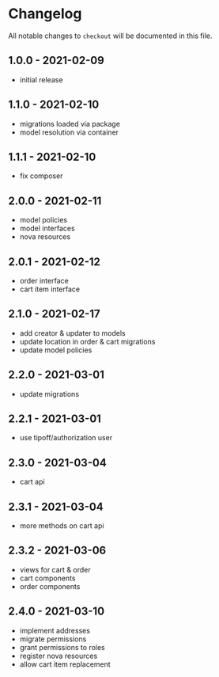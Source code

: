# Changelog

All notable changes to `checkout` will be documented in this file.

## 1.0.0 - 2021-02-09

- initial release

## 1.1.0 - 2021-02-10

- migrations loaded via package
- model resolution via container

## 1.1.1 - 2021-02-10

- fix composer

## 2.0.0 - 2021-02-11

- model policies
- model interfaces
- nova resources

## 2.0.1 - 2021-02-12

- order interface
- cart item interface

## 2.1.0 - 2021-02-17

- add creator & updater to models
- update location in order & cart migrations
- update model policies

## 2.2.0 - 2021-03-01

- update migrations

## 2.2.1 - 2021-03-01

- use tipoff/authorization user

## 2.3.0 - 2021-03-04

- cart api

## 2.3.1 - 2021-03-04

- more methods on cart api

## 2.3.2 - 2021-03-06

- views for cart & order
- cart components
- order components

## 2.4.0 - 2021-03-10

- implement addresses
- migrate permissions
- grant permissions to roles
- register nova resources
- allow cart item replacement
